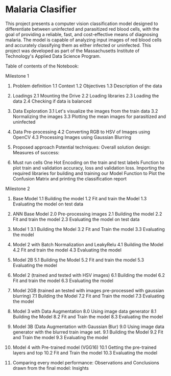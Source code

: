 # Malaria Clasifier
 
 This project presents a computer vision classification model designed to differentiate between uninfected and parasitized red blood cells, with the goal of providing a reliable, fast, and cost-effective means of diagnosing malaria. The model is capable of analyzing input images of red blood cells and accurately classifying them as either infected or uninfected. This project was developed as part of the Massachusetts Institute of Technology's Applied Data Science Program.

Table of contents of the Notebook:

Milestone 1

1. Problem definition
  1.1 Context
  1.2 Objectives
  1.3 Description of the data

2. Loadings
  2.1 Mounting the Drive
  2.2 Loading libraries
  2.3 Loading the data
  2.4 Checking if data is balanced

3. Data Exploration
  3.1 Let's visualize the images from the train data
  3.2 Normalizing the images
  3.3 Plotting the mean images for parasitized and uninfected

4. Data Pre-processing
  4.2 Converting RGB to HSV of Images using OpenCV
  4.3 Processing Images using Gaussian Blurring

5. Proposed approach
  Potential techniques:
  Overall solution design:
  Measures of success:

6. Must run cells
  One Hot Encoding on the train and test labels
  Function to plot train and validation accuracy, loss and validation loss.
  Importing the required libraries for building and training our Model
  Function to Plot the Confusion Matrix and printing the classification report


Milestone 2
1. Base Model
  1.1 Building the model
  1.2 Fit and train the Model
  1.3 Evaluating the model on test data

2. ANN Base Model
  2.0 Pre-processing images
  2.1 Building the model
  2.2 Fit and train the model
  2.3 Evaluating the model on test data

3. Model 1
  3.1 Building the Model
  3.2 Fit and Train the model
  3.3 Evaluating the model

4. Model 2 with Batch Normalization and LeakyRelu
  4.1 Building the Model
  4.2 Fit and train the model
  4.3 Evaluating the model

5. Model 2B
  5.1 Building the Model
  5.2 Fit and train the model
  5.3 Evaluating the model

6. Model 2 (trained and tested with HSV images)
  6.1 Building the model
  6.2 Fit and train the model
  6.3 Evaluating the model

7. Model 2GB (trained an tested with images pre-processed with gaussian blurring)
  7.1 Building the Model
  7.2 Fit and Train the model
  7.3 Evaluating the model

8. Model 3 with Data Augmentation
  8.0 Using image data generator
  8.1 Building the Model
  8.2 Fit and Train the model
  8.3 Evaluating the model

9. Model 3B (Data Augmentation with Gaussian Blur)
  9.0 Using image data generator with the blurred train image set.
  9.1 Building the Model
  9.2 Fit and Train the model
  9.3 Evaluating the model

10. Model 4 with Pre-trained model (VGG16)
  10.1 Getting the pre-trained layers and top
  10.2 Fit and Train the model
  10.3 Evaluating the model

11. Comparing every model performance:
  Observations and Conclusions drawn from the final model:
  Insights
